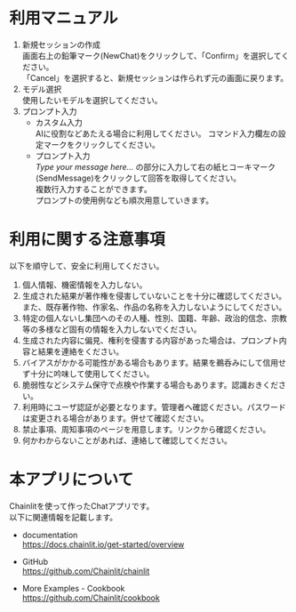 # 利用マニュアル
1. 新規セッションの作成  
画面右上の鉛筆マーク(NewChat)をクリックして、「Confirm」を選択してください。  
「Cancel」を選択すると、新規セッションは作られず元の画面に戻ります。  
1. モデル選択  
使用したいモデルを選択してください。
1. プロンプト入力  
   - カスタム入力  
   AIに役割などあたえる場合に利用してください。
   コマンド入力欄左の設定マークをクリックしてください。
   - プロンプト入力  
   *Type your message here...*
   の部分に入力して右の紙ヒコーキマーク(SendMessage)をクリックして回答を取得してください。  
   複数行入力することができます。  
   プロンプトの使用例なども順次用意していきます。

# 利用に関する注意事項
以下を順守して、安全に利用してください。
1. 個人情報、機密情報を入力しない。
1. 生成された結果が著作権を侵害していないことを十分に確認してください。  
また、既存著作物、作家名、作品の名称を入力しないようにしてください。
1. 特定の個人ないし集団へのその人種、性別、国籍、年齢、政治的信念、宗教等の多様など固有の情報を入力しないでください。
1. 生成された内容に偏見、権利を侵害する内容があった場合は、プロンプト内容と結果を連絡をください。
1. バイアスがかかる可能性がある場合もあります。結果を鵜呑みにして信用せず十分に吟味して使用してください。
1. 脆弱性などシステム保守で点検や作業する場合もあります。認識おきください。
1. 利用時にユーザ認証が必要となります。管理者へ確認ください。パスワードは変更される場合があります。併せて確認ください。
1. 禁止事項、周知事項のページを用意します。リンクから確認ください。
1. 何かわからないことがあれば、連絡して確認してください。


# 本アプリについて

Chainlitを使って作ったChatアプリです。  
以下に関連情報を記載します。  

- documentation   
https://docs.chainlit.io/get-started/overview

- GitHub  
https://github.com/Chainlit/chainlit

-  More Examples - Cookbook  
https://github.com/Chainlit/cookbook

